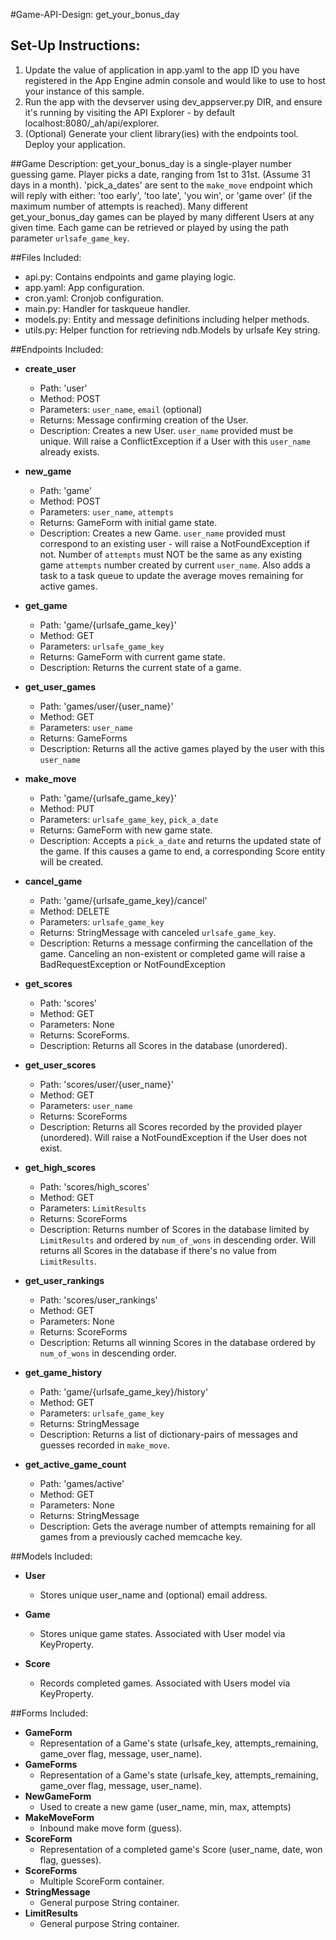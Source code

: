 #Game-API-Design: get_your_bonus_day

## Set-Up Instructions:
1.  Update the value of application in app.yaml to the app ID you have registered
 in the App Engine admin console and would like to use to host your instance of this sample.
2.  Run the app with the devserver using dev_appserver.py DIR, and ensure it's
 running by visiting the API Explorer - by default localhost:8080/_ah/api/explorer.
3.  (Optional) Generate your client library(ies) with the endpoints tool.
 Deploy your application. 
 
##Game Description:
get_your_bonus_day is a single-player number guessing game. Player picks a date, ranging from 1st to 31st.
(Assume 31 days in a month).  'pick_a_dates' are sent to the `make_move` endpoint which will reply
with either: 'too early', 'too late', 'you win', or 'game over' (if the maximum
number of attempts is reached).
Many different get_your_bonus_day games can be played by many different Users at any
given time. Each game can be retrieved or played by using the path parameter
`urlsafe_game_key`.

##Files Included:
 - api.py: Contains endpoints and game playing logic.
 - app.yaml: App configuration.
 - cron.yaml: Cronjob configuration.
 - main.py: Handler for taskqueue handler.
 - models.py: Entity and message definitions including helper methods.
 - utils.py: Helper function for retrieving ndb.Models by urlsafe Key string.

##Endpoints Included:
 - **create_user**
    - Path: 'user'
    - Method: POST
    - Parameters: `user_name`, `email` (optional)
    - Returns: Message confirming creation of the User.
    - Description: Creates a new User. `user_name` provided must be unique. Will 
    raise a ConflictException if a User with this `user_name` already exists.
    
 - **new_game**
    - Path: 'game'
    - Method: POST
    - Parameters: `user_name`, `attempts`
    - Returns: GameForm with initial game state.
    - Description: Creates a new Game. `user_name` provided must correspond to an
    existing user - will raise a NotFoundException if not. Number of `attempts` must 
    NOT be the same as any existing game `attempts` number created by current `user_name`. 
    Also adds a task to a task queue to update the average moves remaining for active 
    games.
     
 - **get_game**
    - Path: 'game/{urlsafe_game_key}'
    - Method: GET
    - Parameters: `urlsafe_game_key`
    - Returns: GameForm with current game state.
    - Description: Returns the current state of a game.
    
 - **get_user_games**
    - Path: 'games/user/{user_name}'
    - Method: GET
    - Parameters: `user_name`
    - Returns: GameForms 
    - Description: Returns all the active games played by the user with this `user_name`
        
 - **make_move**
    - Path: 'game/{urlsafe_game_key}'
    - Method: PUT
    - Parameters: `urlsafe_game_key`, `pick_a_date`
    - Returns: GameForm with new game state.
    - Description: Accepts a `pick_a_date` and returns the updated state of the game.
    If this causes a game to end, a corresponding Score entity will be created.
    
 - **cancel_game**
    - Path: 'game/{urlsafe_game_key}/cancel'
    - Method: DELETE
    - Parameters: `urlsafe_game_key`
    - Returns: StringMessage with canceled `urlsafe_game_key`.
    - Description: Returns a message confirming the cancellation of the game. 
    Canceling an non-existent or completed game will raise a BadRequestException or NotFoundException
 
 - **get_scores**
    - Path: 'scores'
    - Method: GET
    - Parameters: None
    - Returns: ScoreForms.
    - Description: Returns all Scores in the database (unordered).
    
 - **get_user_scores**
    - Path: 'scores/user/{user_name}'
    - Method: GET
    - Parameters: `user_name`
    - Returns: ScoreForms
    - Description: Returns all Scores recorded by the provided player (unordered).
    Will raise a NotFoundException if the User does not exist.
    
 - **get_high_scores**
    - Path: 'scores/high_scores'
    - Method: GET
    - Parameters: `LimitResults`
    - Returns: ScoreForms
    - Description: Returns number of Scores in the database limited by `LimitResults` and ordered by `num_of_wons` in 
     descending order.
    Will returns all Scores in the database if there's no value from `LimitResults`.
 
 - **get_user_rankings**
    - Path: 'scores/user_rankings'
    - Method: GET
    - Parameters: None
    - Returns: ScoreForms
    - Description: Returns all winning Scores in the database ordered by `num_of_wons` in descending order.
    
 - **get_game_history**
    - Path: 'game/{urlsafe_game_key}/history'
    - Method: GET
    - Parameters: `urlsafe_game_key`
    - Returns: StringMessage
    - Description: Returns a list of dictionary-pairs of messages and guesses recorded in `make_move`.
    
 - **get_active_game_count**
    - Path: 'games/active'
    - Method: GET
    - Parameters: None
    - Returns: StringMessage
    - Description: Gets the average number of attempts remaining for all games
    from a previously cached memcache key.

##Models Included:
 - **User**
    - Stores unique user_name and (optional) email address.
    
 - **Game**
    - Stores unique game states. Associated with User model via KeyProperty.
    
 - **Score**
    - Records completed games. Associated with Users model via KeyProperty.
    
##Forms Included:
 - **GameForm**
    - Representation of a Game's state (urlsafe_key, attempts_remaining,
    game_over flag, message, user_name).
 - **GameForms**
    - Representation of a Game's state (urlsafe_key, attempts_remaining,
    game_over flag, message, user_name).
 - **NewGameForm**
    - Used to create a new game (user_name, min, max, attempts)
 - **MakeMoveForm**
    - Inbound make move form (guess).
 - **ScoreForm**
    - Representation of a completed game's Score (user_name, date, won flag,
    guesses).
 - **ScoreForms**
    - Multiple ScoreForm container.
 - **StringMessage**
    - General purpose String container.
 - **LimitResults**
    - General purpose String container.
    